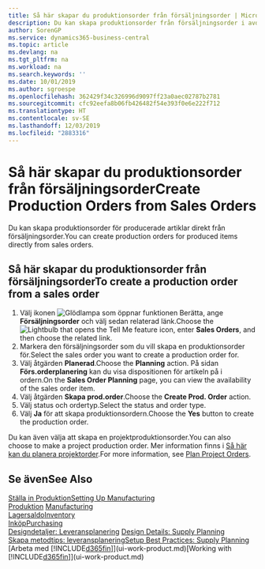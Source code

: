 ```yaml
---
title: Så här skapar du produktionsorder från försäljningsorder | Microsoft Docsr
description: Du kan skapa produktionsorder från försäljningsorder i avdelningen Försäljning och marknadsföring.
author: SorenGP
ms.service: dynamics365-business-central
ms.topic: article
ms.devlang: na
ms.tgt_pltfrm: na
ms.workload: na
ms.search.keywords: ''
ms.date: 10/01/2019
ms.author: sgroespe
ms.openlocfilehash: 362429f34c326996d9097ff23a0aec02787b2781
ms.sourcegitcommit: cfc92eefa8b06fb426482f54e393f0e6e222f712
ms.translationtype: HT
ms.contentlocale: sv-SE
ms.lasthandoff: 12/03/2019
ms.locfileid: "2883316"
---
```

# <a name="create-production-orders-from-sales-orders"></a><span data-ttu-id="b3997-103">Så här skapar du produktionsorder från försäljningsorder</span><span class="sxs-lookup"><span data-stu-id="b3997-103">Create Production Orders from Sales Orders</span></span>
<span data-ttu-id="b3997-104">Du kan skapa produktionsorder för producerade artiklar direkt från försäljningsorder.</span><span class="sxs-lookup"><span data-stu-id="b3997-104">You can create production orders for produced items directly from sales orders.</span></span>  

## <a name="to-create-a-production-order-from-a-sales-order"></a><span data-ttu-id="b3997-105">Så här skapar du produktionsorder från försäljningsorder</span><span class="sxs-lookup"><span data-stu-id="b3997-105">To create a production order from a sales order</span></span>  

1.  <span data-ttu-id="b3997-106">Välj ikonen ![Glödlampa som öppnar funktionen Berätta](media/ui-search/search_small.png "Berätta vad du vill göra"), ange **Försäljningsorder** och välj sedan relaterad länk.</span><span class="sxs-lookup"><span data-stu-id="b3997-106">Choose the ![Lightbulb that opens the Tell Me feature](media/ui-search/search_small.png "Tell me what you want to do") icon, enter **Sales Orders**, and then choose the related link.</span></span>  
2.  <span data-ttu-id="b3997-107">Markera den försäljningsorder som du vill skapa en produktionsorder för.</span><span class="sxs-lookup"><span data-stu-id="b3997-107">Select the sales order you want to create a production order for.</span></span>  
3.  <span data-ttu-id="b3997-108">Välj åtgärden **Planerad**.</span><span class="sxs-lookup"><span data-stu-id="b3997-108">Choose the **Planning** action.</span></span> <span data-ttu-id="b3997-109">På sidan **Förs.orderplanering** kan du visa dispositionen för artikeln på i ordern.</span><span class="sxs-lookup"><span data-stu-id="b3997-109">On the **Sales Order Planning** page, you can view the availability of the sales order item.</span></span>  
4.  <span data-ttu-id="b3997-110">Välj åtgärden **Skapa prod.order**.</span><span class="sxs-lookup"><span data-stu-id="b3997-110">Choose the **Create Prod. Order** action.</span></span>  
5.  <span data-ttu-id="b3997-111">Välj status och ordertyp.</span><span class="sxs-lookup"><span data-stu-id="b3997-111">Select the status and order type.</span></span>  
6.  <span data-ttu-id="b3997-112">Välj **Ja** för att skapa produktionsordern.</span><span class="sxs-lookup"><span data-stu-id="b3997-112">Choose the **Yes** button to create the production order.</span></span>

<span data-ttu-id="b3997-113">Du kan även välja att skapa en projektproduktionsorder.</span><span class="sxs-lookup"><span data-stu-id="b3997-113">You can also choose to make a project production order.</span></span> <span data-ttu-id="b3997-114">Mer information finns i [Så här kan du planera projektorder](production-how-to-plan-project-orders.md).</span><span class="sxs-lookup"><span data-stu-id="b3997-114">For more information, see [Plan Project Orders](production-how-to-plan-project-orders.md).</span></span>   

## <a name="see-also"></a><span data-ttu-id="b3997-115">Se även</span><span class="sxs-lookup"><span data-stu-id="b3997-115">See Also</span></span>  
[<span data-ttu-id="b3997-116">Ställa in Produktion</span><span class="sxs-lookup"><span data-stu-id="b3997-116">Setting Up Manufacturing</span></span>](production-configure-production-processes.md)  
<span data-ttu-id="b3997-117">[Produktion](production-manage-manufacturing.md)  </span><span class="sxs-lookup"><span data-stu-id="b3997-117">[Manufacturing](production-manage-manufacturing.md)  </span></span>  
[<span data-ttu-id="b3997-118">Lagersaldo</span><span class="sxs-lookup"><span data-stu-id="b3997-118">Inventory</span></span>](inventory-manage-inventory.md)  
[<span data-ttu-id="b3997-119">Inköp</span><span class="sxs-lookup"><span data-stu-id="b3997-119">Purchasing</span></span>](purchasing-manage-purchasing.md)  
<span data-ttu-id="b3997-120">[Designdetaljer: Leveransplanering](design-details-supply-planning.md) </span><span class="sxs-lookup"><span data-stu-id="b3997-120">[Design Details: Supply Planning](design-details-supply-planning.md) </span></span>  
[<span data-ttu-id="b3997-121">Skapa metodtips: leveransplanering</span><span class="sxs-lookup"><span data-stu-id="b3997-121">Setup Best Practices: Supply Planning</span></span>](setup-best-practices-supply-planning.md)  
<span data-ttu-id="b3997-122">[Arbeta med [!INCLUDE[d365fin](includes/d365fin_md.md)]](ui-work-product.md)</span><span class="sxs-lookup"><span data-stu-id="b3997-122">[Working with [!INCLUDE[d365fin](includes/d365fin_md.md)]](ui-work-product.md)</span></span>
